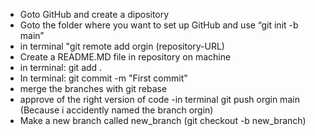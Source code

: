 - Goto GitHub and create a dipository
- Goto the folder where you want to set up GitHub and use “git init -b main”
- in terminal "git remote add orgin (repository-URL)
- Create a README.MD file in repository on machine
- in terminal: git add .
- In terminal: git commit -m "First commit"
- merge the branches with git rebase 
- approve of the right version of code
-in terminal git push orgin main (Because i accidently named the branch orgin)
- Make a new branch called new_branch (git checkout -b new_branch)